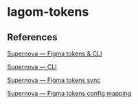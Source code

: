 # lagom-tokens

## References

[Supernova — Figma tokens & CLI](https://learn.supernova.io/latest/releases/november-2022/figma-tokens-and-cli.html)

[Supernova — CLI](https://github.com/Supernova-Studio/cli)

[Supernova — Figma tokens sync](https://github.com/Supernova-Studio/cli/blob/main/docs/figma-tokens-sync.md)

[Supernova — Figma tokens config mapping](https://github.com/Supernova-Studio/cli/blob/main/docs/figma-tokens-sync-mapping-examples.md)
